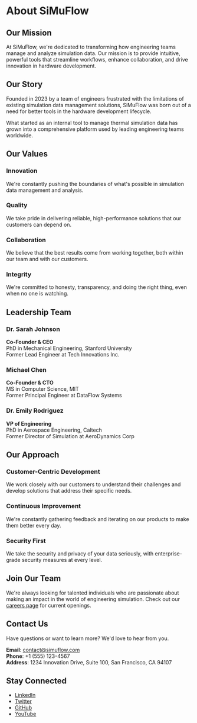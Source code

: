 # About SiMuFlow

## Our Mission

At SiMuFlow, we're dedicated to transforming how engineering teams manage and analyze simulation data. Our mission is to provide intuitive, powerful tools that streamline workflows, enhance collaboration, and drive innovation in hardware development.

## Our Story

Founded in 2023 by a team of engineers frustrated with the limitations of existing simulation data management solutions, SiMuFlow was born out of a need for better tools in the hardware development lifecycle. 

What started as an internal tool to manage thermal simulation data has grown into a comprehensive platform used by leading engineering teams worldwide.

## Our Values

### Innovation
We're constantly pushing the boundaries of what's possible in simulation data management and analysis.

### Quality
We take pride in delivering reliable, high-performance solutions that our customers can depend on.

### Collaboration
We believe that the best results come from working together, both within our team and with our customers.

### Integrity
We're committed to honesty, transparency, and doing the right thing, even when no one is watching.

## Leadership Team

### Dr. Sarah Johnson
**Co-Founder & CEO**  
PhD in Mechanical Engineering, Stanford University  
Former Lead Engineer at Tech Innovations Inc.

### Michael Chen
**Co-Founder & CTO**  
MS in Computer Science, MIT  
Former Principal Engineer at DataFlow Systems

### Dr. Emily Rodriguez
**VP of Engineering**  
PhD in Aerospace Engineering, Caltech  
Former Director of Simulation at AeroDynamics Corp

## Our Approach

### Customer-Centric Development
We work closely with our customers to understand their challenges and develop solutions that address their specific needs.

### Continuous Improvement
We're constantly gathering feedback and iterating on our products to make them better every day.

### Security First
We take the security and privacy of your data seriously, with enterprise-grade security measures at every level.

## Join Our Team

We're always looking for talented individuals who are passionate about making an impact in the world of engineering simulation. Check out our [careers page](https://careers.simuflow.com) for current openings.

## Contact Us

Have questions or want to learn more? We'd love to hear from you.

**Email**: [contact@simuflow.com](mailto:contact@simuflow.com)  
**Phone**: +1 (555) 123-4567  
**Address**: 1234 Innovation Drive, Suite 100, San Francisco, CA 94107

## Stay Connected

- [LinkedIn](https://linkedin.com/company/simuflow)
- [Twitter](https://twitter.com/simuflow)
- [GitHub](https://github.com/simuflow)
- [YouTube](https://youtube.com/simuflow)
